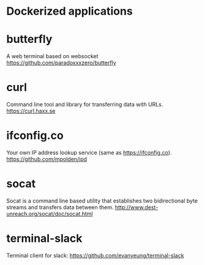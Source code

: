 Dockerized applications
=======================

# butterfly
A web terminal based on websocket https://github.com/paradoxxxzero/butterfly

# curl
Command line tool and library for transferring data with URLs. https://curl.haxx.se


# ifconfig.co
Your own IP address lookup service (same as https://ifconfig.co). https://github.com/mpolden/ipd

# socat
Socat is a command line based utility that establishes two bidirectional byte streams and transfers data between them. http://www.dest-unreach.org/socat/doc/socat.html

# terminal-slack
Terminal client for slack: https://github.com/evanyeung/terminal-slack
